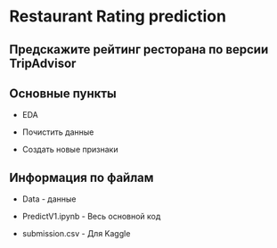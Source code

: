# Restaurant Rating prediction
## Предскажите рейтинг ресторана по версии TripAdvisor
## Основные пункты
- EDA

- Почистить данные

- Создать новые признаки

## Информация по файлам

- Data - данные

- PredictV1.ipynb - Весь основной код

- submission.csv - Для Kaggle
